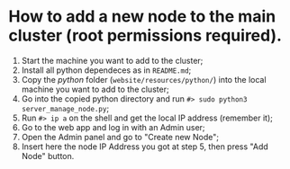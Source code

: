 # How to add a new node to the main cluster (root permissions required).
1. Start the machine you want to add to the cluster;
2. Install all python dependeces as in `README.md`;
3. Copy the _python_ folder (`website/resources/python/`) into the local machine you want to add to the cluster;
4. Go into the copied python directory and run `#> sudo python3 server_manage_node.py`;
5. Run `#> ip a` on the shell and get the local IP address (remember it);
6. Go to the web app and log in with an Admin user;
7. Open the Admin panel and go to "Create new Node";
8. Insert here the node IP Address you got at step 5, then press "Add Node" button.
